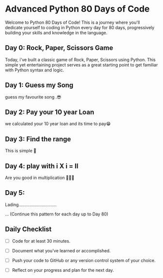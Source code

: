 # Advanced Python 80 Days of Code

Welcome to Python 80 Days of Code! This is a journey where you'll dedicate yourself to coding in Python every day for 80 days, progressively building your skills and knowledge in the language.

## Day 0: Rock, Paper, Scissors Game
Today, i've built a classic game of Rock, Paper, Scissors using Python. This simple yet entertaining project serves as a great starting point to get familiar with Python syntax and logic.



## Day 1: Guess my Song
guess my favourite song .😎

## Day 2: Pay your 10 year Loan
we calculated your 10 year loan and its time to pay😁

## Day 3: Find the range
This is simple 🤩

## Day 4: play with i X i = II

Are you good in multiplication 👵🕵️‍♀️


## Day 5:

Lading...............................


... (Continue this pattern for each day up to Day 80)

## Daily Checklist
- [ ] Code for at least 30 minutes.
- [ ] Document what you've learned or accomplished.
- [ ] Push your code to GitHub or any version control system of your choice.
- [ ] Reflect on your progress and plan for the next day.

